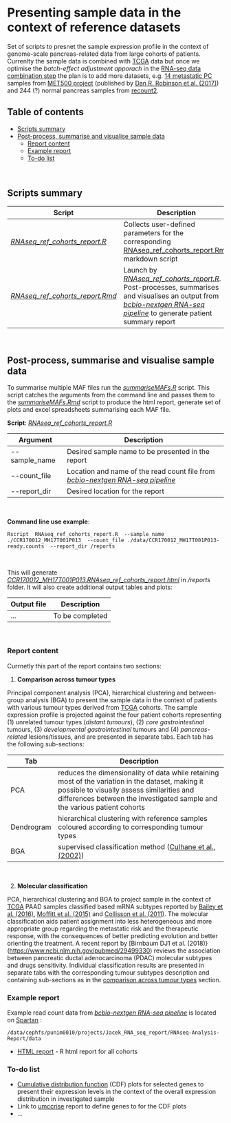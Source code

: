 # Presenting sample data in the context of reference datasets

Set of scripts to presnet the sample expression profile in the context of genome-scale pancreas-related data from large cohorts of patients. Currenlty the sample data is combined with [TCGA](https://cancergenome.nih.gov/) data but once we optimise the *batch-effect adjustment apporach* in the [RNA-seq data combination step](https://github.com/umccr/RNA-seq-analysis/tree/master/readcount-analysis) the plan is to add more datasets, e.g. [14 metastatic PC](https://met500.path.med.umich.edu/datasets) samples from [MET500 project](https://met500.path.med.umich.edu/datasets) (published by [Dan R. Robinson et al. (2017)](https://www-nature-com.ezp.lib.unimelb.edu.au/articles/nature23306)) and 244 (?) normal pancreas samples from [recount2](https://www.bioconductor.org/help/course-materials/2017/BioC2017/Day1/Workshops/RNAseq/doc/recount-workshop.html).


## Table of contents

<!-- vim-markdown-toc GFM -->
* [Scripts summary](#scripts-summary)
* [Post-process, summarise and visualise sample data](#post-process,-summarise-and-visualise-sample-data)
  * [Report content](#report-content)
  * [Example report](#example-report)
  * [To-do list](#to-do-list)


<!-- vim-markdown-toc -->
<br>


## Scripts summary

Script | Description | Packages
------------ | ------------ | ------------
*[RNAseq_ref_cohorts_report.R](RNAseq_ref_cohorts_report.R)* | Collects user-defined parameters for the corresponding [RNAseq_ref_cohorts_report.Rmd](RNAseq_ref_cohorts_report.Rmd) markdown script |  *[optparse](https://cran.r-project.org/web/packages/optparse/optparse.pdf)* <br> *[knitr](https://cran.r-project.org/web/packages/knitr/knitr.pdf)*
*[RNAseq_ref_cohorts_report.Rmd](RNAseq_ref_cohorts_report.Rmd)* | Launch by *[RNAseq_ref_cohorts_report.R](RNAseq_ref_cohorts_report.R)*. Post-processes, summarises and visualises an output from *[bcbio-nextgen RNA-seq pipeline](https://bcbio-nextgen.readthedocs.io/en/latest/contents/pipelines.html#rna-seq)* to generate patient summary report <br> | *[edgeR](https://bioconductor.org/packages/release/bioc/html/edgeR.html)* <br> *[preprocessCore](https://www.bioconductor.org/packages/release/bioc/html/preprocessCore.html)* <br> *[plotly](https://plot.ly/r/)* <br> *[ClassDiscovery](https://cran.r-project.org/web/packages/ClassDiscovery/index.html)* <br> *[plotly](https://plot.ly/r/)* <br> *[made4](https://bioconductor.org/packages/release/bioc/html/made4.html)* <br> *[ade4](https://cran.r-project.org/web/packages/ade4/index.html)*
<br />


## Post-process, summarise and visualise sample data

To summarise multiple MAF files run the *[summariseMAFs.R](https://github.com/umccr/MAF-summary/tree/master/scripts/summariseMAFs.R)* script. This script catches the arguments from the command line and passes them to the *[summariseMAFs.Rmd](https://github.com/umccr/MAF-summary/tree/master/scripts/summariseMAFs.Rmd)* script to produce the html report, generate set of plots and excel spreadsheets summarising each MAF file.

**Script**: *[RNAseq_ref_cohorts_report.R](RNAseq_ref_cohorts_report.R)*

Argument | Description
------------ | ------------
--sample_name | Desired sample name to be presented in the report
--count_file | Location and name of the read count file from *[bcbio-nextgen RNA-seq pipeline](https://bcbio-nextgen.readthedocs.io/en/latest/contents/pipelines.html#rna-seq)*
--report_dir | Desired location for the report
<br />

**Command line use example**:

```
Rscript  RNAseq_ref_cohorts_report.R  --sample_name ./CCR170012_MH17T001P013  --count_file ./data/CCR170012_MH17T001P013-ready.counts  --report_dir /reports
```
<br>

This will generate *[CCR170012_MH17T001P013.RNAseq_ref_cohorts_report.html](../reports/CCR170012_MH17T001P013.RNAseq_ref_cohorts_report.html)* in */reports* folder. It will also create additional output tables and plots:

Output file | Description
------------ | -----------
... | To be completed
<br />

### Report content

Currnetly this part of the report contains two sections:

1. **Comparison across tumour types**

Principal component analysis (PCA), hierarchical clustering and between-group analysis (BGA) to present the sample data in the context of patients with various tumour types derived from [TCGA](https://cancergenome.nih.gov/) cohorts. The sample expression profile is projected against the four patient cohorts representing (1) unrelated tumour types (*distant tumours*), (2) *core gastrointestinal* tumours, (3) *developmental gastrointestinal* tumours and (4) *pancreas-related* lesions/tissues, and are presented in separate tabs. Each tab has the following sub-sections:

Tab | Description
------------ | -----------
PCA | reduces the dimensionality of data while retaining most of the variation in the dataset, making it possible to visually assess similarities and differences between the investigated sample and the various patient cohorts
Dendrogram | hierarchical clustering with reference samples coloured according to corresponding tumour types
BGA | supervised classification method ([Culhane et al., (2002)](https://www.ncbi.nlm.nih.gov/pubmed/12490444))
<br />



2. **Molecular classification**

PCA, hierarchical clustering and BGA to project sample in the context of [TCGA](https://cancergenome.nih.gov/) PAAD samples classified based mRNA subtypes reported by [Bailey et al. (2016)](https://www.ncbi.nlm.nih.gov/pubmed/26909576), [Moffitt et al. (2015)](https://www.ncbi.nlm.nih.gov/pubmed/26343385) and [Collisson et al. (2011)](https://www.ncbi.nlm.nih.gov/pubmed/21460848). The molecular classification aids patient assignment into less heterogeneous and more appropriate group regarding the metastatic risk and the therapeutic response, with the consequences of better predicting evolution and better orienting the treatment. A recent report by [Birnbaum DJ1 et al. (2018)}(https://www.ncbi.nlm.nih.gov/pubmed/29499330) reviews the association between pancreatic ductal adenocarcinoma (PDAC) molecular subtypes and drugs sensitivity. Individual classification results are presented in separate tabs with the corresponding tumour subtypes description and containing sub-sections as in the [comparison across tumour types](#report-content) section.
	

### Example report

Example read count data from *[bcbio-nextgen RNA-seq pipeline](https://bcbio-nextgen.readthedocs.io/en/latest/contents/pipelines.html#rna-seq)* is located on [Spartan](https://dashboard.hpc.unimelb.edu.au/) :

```
/data/cephfs/punim0010/projects/Jacek_RNA_seq_report/RNAseq-Analysis-Report/data
```

* [HTML report](https://rawgit.com/umccr/MAF-summary/master/scripts/summariseMAFs.html) - R html report for all cohorts

### To-do list

* [Cumulative distribution function](https://en.wikipedia.org/wiki/Cumulative_distribution_function) (CDF) plots for selected genes to present their expression levels in the context of the overall expression distribution in investigated sample
* Link to [umccrise](https://github.com/umccr/umccrise) report to define genes to for the  CDF plots
* ...
